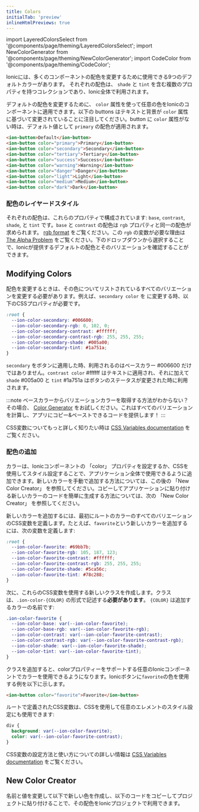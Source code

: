 ```yaml
---
title: Colors
initialTab: 'preview'
inlineHtmlPreviews: true
---
```


import LayeredColorsSelect from '@components/page/theming/LayeredColorsSelect';
import NewColorGenerator from '@components/page/theming/NewColorGenerator';
import CodeColor from '@components/page/theming/CodeColor';

<head>
  <title>Ionic CSS Color Component: Style or Change Default App Colors</title>
  <meta
    name="description"
    content="Ionic has nine default colors that can be used to change the color of many components. Learn how to utilize Ionic CSS color properties to style your apps."
  />
</head>

Ionicには、多くのコンポーネントの配色を変更するために使用できる9つのデフォルトカラーがあります。 それぞれの配色は、 `shade` と `tint` を含む複数のプロパティを持つコレクションであり、Ionic全体で利用されます。

デフォルトの配色を変更するために、 `color` 属性を使って任意の色をIonicのコンポーネントに適用できます。以下の buttons はテキストと背景が `color` 属性に基づいて変更されていることに注目してください。button に `color` 属性がない時は、デフォルト値として `primary` の配色が適用されます。

```html
<ion-button>Default</ion-button>
<ion-button color="primary">Primary</ion-button>
<ion-button color="secondary">Secondary</ion-button>
<ion-button color="tertiary">Tertiary</ion-button>
<ion-button color="success">Success</ion-button>
<ion-button color="warning">Warning</ion-button>
<ion-button color="danger">Danger</ion-button>
<ion-button color="light">Light</ion-button>
<ion-button color="medium">Medium</ion-button>
<ion-button color="dark">Dark</ion-button>
```

### 配色のレイヤードスタイル

それぞれの配色は、これらのプロパティで構成されています: `base`, `contrast`, `shade`, と `tint` です。`base` と `contrast` の配色は `rgb` プロパティと同一の配色が求められます。 <a href="https://developer.mozilla.org/en-US/docs/Glossary/RGB" target="_blank">rgb format</a> をご覧ください。この `rgb` の変数が必要な理由は [The Alpha Problem](advanced.md#the-alpha-problem) をご覧ください。下のドロップダウンから選択することで、Ionicが提供するデフォルトの配色とそのバリエーションを確認することができます。

<LayeredColorsSelect />

## Modifying Colors

配色を変更するときは、その色についてリストされているすべてのバリエーションを変更する必要があります。例えば、`secondary color` を <code-color mode="md" value="#006600"></code-color> に変更する時、以下のCSSプロパティが必要です。

```css
:root {
  --ion-color-secondary: #006600;
  --ion-color-secondary-rgb: 0, 102, 0;
  --ion-color-secondary-contrast: #ffffff;
  --ion-color-secondary-contrast-rgb: 255, 255, 255;
  --ion-color-secondary-shade: #005a00;
  --ion-color-secondary-tint: #1a751a;
}
```

`secondary` をボタンに適用した時、利用されるのはベースカラー <CodeColor color="#006600">#006600</CodeColor> だけではありません。`contrast color` <CodeColor color="#ffffff">#ffffff</CodeColor> はテキストに適用され、それに加えて `shade` <CodeColor color="#005a00">#005a00</CodeColor> と `tint` <CodeColor color="#1a751a">#1a751a</CodeColor> はボタンのステータスが変更された時に利用されます。

:::note
ベースカラーからバリエーションカラーを取得する方法がわからない？その場合、 [Color Generator](color-generator.md) をお試しください。これはすべてのバリエーションを計算し、アプリにコピー&ペーストできるコードを提供します！
:::

CSS変数についてもっと詳しく知りたい時は [CSS Variables documentation](css-variables.md) をご覧ください。

### 配色の追加

カラーは、Ionicコンポーネントの 「color」 プロパティを設定するか、CSSを使用してスタイル設定することで、アプリケーション全体で使用できるように追加できます。新しいカラーを手動で追加する方法については、この後の 「New Color Creator」 を参照してください。コピーしてアプリケーションに貼り付ける新しいカラーのコードを簡単に生成する方法については、次の 「New Color Creator」 を参照してください。

新しいカラーを追加するには、最初にルートのカラーのすべてのバリエーションのCSS変数を定義します。たとえば、`favorite`という新しいカラーを追加するには、次の変数を定義します:

```css
:root {
  --ion-color-favorite: #69bb7b;
  --ion-color-favorite-rgb: 105, 187, 123;
  --ion-color-favorite-contrast: #ffffff;
  --ion-color-favorite-contrast-rgb: 255, 255, 255;
  --ion-color-favorite-shade: #5ca56c;
  --ion-color-favorite-tint: #78c288;
}
```

次に、これらのCSS変数を使用する新しいクラスを作成します。クラスは、`.ion-color-{COLOR}` の形式で記述する**必要があります**。 `{COLOR}` は追加するカラーの名前です:

```css
.ion-color-favorite {
  --ion-color-base: var(--ion-color-favorite);
  --ion-color-base-rgb: var(--ion-color-favorite-rgb);
  --ion-color-contrast: var(--ion-color-favorite-contrast);
  --ion-color-contrast-rgb: var(--ion-color-favorite-contrast-rgb);
  --ion-color-shade: var(--ion-color-favorite-shade);
  --ion-color-tint: var(--ion-color-favorite-tint);
}
```

クラスを追加すると、colorプロパティーをサポートする任意のIonicコンポーネントでカラーを使用できるようになります。Ionicボタンに`favorite`の色を使用する例を以下に示します。

```html
<ion-button color="favorite">Favorite</ion-button>
```

ルートで定義されたCSS変数は、CSSを使用して任意のエレメントのスタイル設定にも使用できます:

```css
div {
  background: var(--ion-color-favorite);
  color: var(--ion-color-favorite-contrast);
}
```

CSS変数の設定方法と使い方についての詳しい情報は [CSS Variables documentation](css-variables.md) をご覧ください。

## New Color Creator

名前と値を変更して以下で新しい色を作成し、以下のコードをコピーしてプロジェクトに貼り付けることで、その配色をIonicプロジェクトで利用できます。

<NewColorGenerator />

